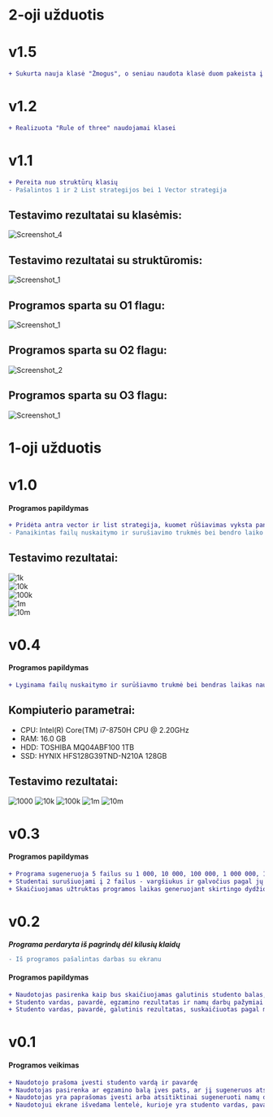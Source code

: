 # 2-oji užduotis
# v1.5
```diff
+ Sukurta nauja klasė "Žmogus", o seniau naudota klasė duom pakeista į išvestinę "Žmogus" klasę
```
# v1.2
```diff
+ Realizuota "Rule of three" naudojamai klasei
```
# v1.1
```diff
+ Pereita nuo struktūrų klasių
- Pašalintos 1 ir 2 List strategijos bei 1 Vector strategija
```
## Testavimo rezultatai su klasėmis:
![Screenshot_4](https://user-images.githubusercontent.com/113771423/204857680-2462c7e2-7e82-49d9-a4b8-f461c0a7731f.png)
## Testavimo rezultatai su struktūromis:
![Screenshot_1](https://user-images.githubusercontent.com/113771423/204860937-d23ef617-8ec3-4e39-bd91-17bab3c05605.png)
## Programos sparta su O1 flagu:
![Screenshot_1](https://user-images.githubusercontent.com/113771423/204862867-691f0401-d0b7-4524-9ba7-595a421d0b91.png)
## Programos sparta su O2 flagu:
![Screenshot_2](https://user-images.githubusercontent.com/113771423/204863547-ab90a6b3-878e-49d9-a804-9f1dbea675bb.png)
## Programos sparta su O3 flagu:
![Screenshot_1](https://user-images.githubusercontent.com/113771423/204864108-4abc5c8b-4264-409f-865d-6e8d16fdaddc.png)
# 1-oji užduotis
# v1.0
#### Programos papildymas
```diff
+ Pridėta antra vector ir list strategija, kuomet rūšiavimas vyksta panaudojant tik vieną naują konteinerį "vargšiukai", tokiu atveju vienas studentas yra tik viename faile
- Panaikintas failų nuskaitymo ir surušiavimo trukmės bei bendro laiko naudojant list ir vector struktūras lyginimas
```
## Testavimo rezultatai:
![1k](https://user-images.githubusercontent.com/113771423/201479142-aa54d212-f748-47d3-96a6-ae3f80c9bfd1.png)  
![10k](https://user-images.githubusercontent.com/113771423/201479145-de8fff28-6186-4507-90e7-ba22240e5f15.png)  
![100k](https://user-images.githubusercontent.com/113771423/201479147-1210f9bf-bd96-4d9e-afbd-f7b5cdcd845e.png)  
![1m](https://user-images.githubusercontent.com/113771423/201479153-a1cb1215-06ec-457a-95e3-e4c03297c591.png)  
![10m](https://user-images.githubusercontent.com/113771423/201479158-b23931df-7529-49a5-aea3-c1d2db1f52e3.png)  
# v0.4
#### Programos papildymas
```diff
+ Lyginama failų nuskaitymo ir surūšiavmo trukmė bei bendras laikas naudojant list ir vector struktūras
```
## Kompiuterio parametrai: 
* CPU: Intel(R) Core(TM) i7-8750H CPU @ 2.20GHz
* RAM: 16.0 GB
* HDD: TOSHIBA MQ04ABF100 1TB
* SSD: HYNIX HFS128G39TND-N210A 128GB
## Testavimo rezultatai:
![1000](https://user-images.githubusercontent.com/113771423/199517022-79109dfe-419d-4de4-bc50-366cdd14b5d6.png)
![10k](https://user-images.githubusercontent.com/113771423/199517038-106ecf72-f559-479d-8e27-5deb2d9bf91b.png)
![100k](https://user-images.githubusercontent.com/113771423/199517120-804e509a-9be2-4d93-a051-e61e00e93050.png)
![1m](https://user-images.githubusercontent.com/113771423/199517137-b9368ff3-93aa-40e9-b2c0-5b79fea78546.png)
![10m](https://user-images.githubusercontent.com/113771423/199517150-462631ee-d5a0-4902-971b-3a5a7891a849.png)
# v0.3
#### Programos papildymas
```diff
+ Programa sugeneruoja 5 failus su 1 000, 10 000, 100 000, 1 000 000, 10 000 000 duomenų
+ Studentai surušiuojami į 2 failus - vargšiukus ir galvočius pagal jų galutinį balą, jei balas < 5, studentai atsidurs vargšiukų faile, o jei galutinis balas >= 5, tuomet studentai bus įrašyti į galvočių failą
+ Skaičiuojamas užtruktas programos laikas generuojant skirtingo dydžio failus, juos nuskaitant, rūšiuojant bei išvedant
```
# v0.2
***Programa perdaryta iš pagrindų dėl kilusių klaidų***
```diff
- Iš programos pašalintas darbas su ekranu
```
#### Programos papildymas
```diff
+ Naudotojas pasirenka kaip bus skaičiuojamas galutinis studento balas, naudojant medianą ar naudojant vidurkį
+ Studento vardas, pavardė, egzamino rezultatas ir namų darbų pažymiai nuskaitomi iš failo
+ Studento vardas, pavardė, galutinis rezultatas, suskaičiuotas pagal medianą arba vidurkį pasirinktinai, išvedamas i rezultatų failą
```
# v0.1
#### Programos veikimas
```diff
+ Naudotojo prašoma įvesti studento vardą ir pavardę
+ Naudotojas pasirenka ar egzamino balą įves pats, ar jį sugeneruos atsitiktinai
+ Naudotojas yra paprašomas įvesti arba atsitiktinai sugeneruoti namų darbų pažymį, suvedus arba sugeneravus visus pažymius įvedamas nurodytas skaičius užbaigti šiai programos daliai
+ Naudotojui ekrane išvedama lentelė, kurioje yra studento vardas, pavardė, galutinis pažymys suskaičiuotas pagal vidurkį bei galutinis pažymys suskaičiuotas pagal medianą
```
